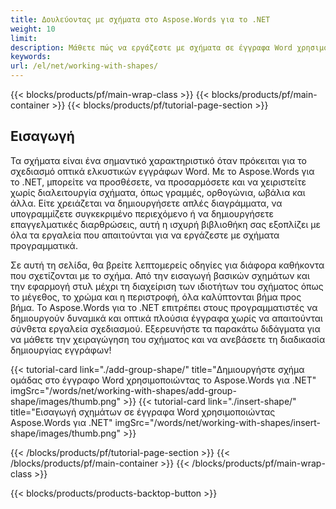 ```yaml
---
title: Δουλεύοντας με σχήματα στο Aspose.Words για το .NET 
weight: 10
limit:
description: Μάθετε πώς να εργάζεστε με σχήματα σε έγγραφα Word χρησιμοποιώντας το Aspose.Words για .NET. Εξερευνήστε την προσθήκη, την προσαρμογή και την χειρισμό σχημάτων με ευκολία.
keywords:
url: /el/net/working-with-shapes/
---
```

{{< blocks/products/pf/main-wrap-class >}}
{{< blocks/products/pf/main-container >}}
{{< blocks/products/pf/tutorial-page-section >}}

## Εισαγωγή
 
Τα σχήματα είναι ένα σημαντικό χαρακτηριστικό όταν πρόκειται για το σχεδιασμό οπτικά ελκυστικών εγγράφων Word. Με το Aspose.Words για το .NET, μπορείτε να προσθέσετε, να προσαρμόσετε και να χειριστείτε χωρίς διαλειτουργία σχήματα, όπως γραμμές, ορθογώνια, ωβάλια και άλλα. Είτε χρειάζεται να δημιουργήσετε απλές διαγράμματα, να υπογραμμίζετε συγκεκριμένο περιεχόμενο ή να δημιουργήσετε επαγγελματικές διαρθρώσεις, αυτή η ισχυρή βιβλιοθήκη σας εξοπλίζει με όλα τα εργαλεία που απαιτούνται για να εργάζεστε με σχήματα προγραμματικά.  

Σε αυτή τη σελίδα, θα βρείτε λεπτομερείς οδηγίες για διάφορα καθήκοντα που σχετίζονται με το σχήμα. Από την εισαγωγή βασικών σχημάτων και την εφαρμογή στυλ μέχρι τη διαχείριση των ιδιοτήτων του σχήματος όπως το μέγεθος, το χρώμα και η περιστροφή, όλα καλύπτονται βήμα προς βήμα. Το Aspose.Words για το .NET επιτρέπει στους προγραμματιστές να δημιουργούν δυναμικά και οπτικά πλούσια έγγραφα χωρίς να απαιτούνται σύνθετα εργαλεία σχεδιασμού. Εξερευνήστε τα παρακάτω διδάγματα για να μάθετε την χειραγώγηση του σχήματος και να ανεβάσετε τη διαδικασία δημιουργίας εγγράφων!  

{{< tutorial-card link="./add-group-shape/" title="Δημιουργήστε σχήμα ομάδας στο έγγραφο Word χρησιμοποιώντας το Aspose.Words για .NET" imgSrc="/words/net/working-with-shapes/add-group-shape/images/thumb.png" >}}
{{< tutorial-card link="./insert-shape/" title="Εισαγωγή σχημάτων σε έγγραφα Word χρησιμοποιώντας Aspose.Words για .NET" imgSrc="/words/net/working-with-shapes/insert-shape/images/thumb.png" >}}

{{< /blocks/products/pf/tutorial-page-section >}}
{{< /blocks/products/pf/main-container >}}
{{< /blocks/products/pf/main-wrap-class >}}

{{< blocks/products/products-backtop-button >}}